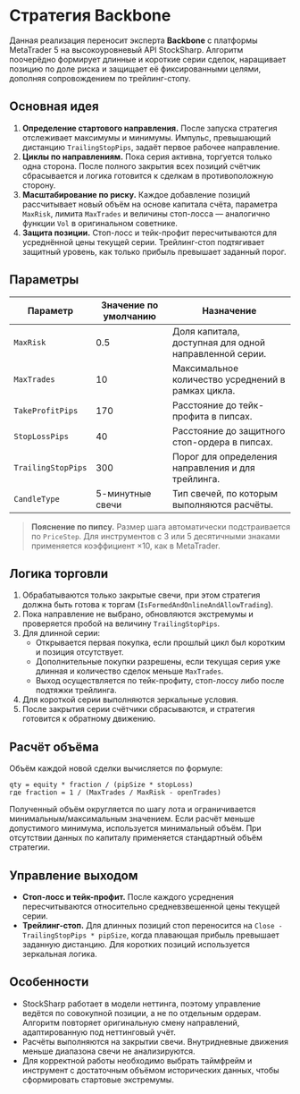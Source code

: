 # Стратегия Backbone

Данная реализация переносит эксперта **Backbone** с платформы MetaTrader 5 на высокоуровневый API StockSharp. Алгоритм поочерёдно формирует длинные и короткие серии сделок, наращивает позицию по доле риска и защищает её фиксированными целями, дополняя сопровождением по трейлинг-стопу.

## Основная идея

1. **Определение стартового направления.** После запуска стратегия отслеживает максимумы и минимумы. Импульс, превышающий дистанцию `TrailingStopPips`, задаёт первое рабочее направление.
2. **Циклы по направлениям.** Пока серия активна, торгуется только одна сторона. После полного закрытия всех позиций счётчик сбрасывается и логика готовится к сделкам в противоположную сторону.
3. **Масштабирование по риску.** Каждое добавление позиций рассчитывает новый объём на основе капитала счёта, параметра `MaxRisk`, лимита `MaxTrades` и величины стоп-лосса — аналогично функции `Vol` в оригинальном советнике.
4. **Защита позиции.** Стоп-лосс и тейк-профит пересчитываются для усреднённой цены текущей серии. Трейлинг-стоп подтягивает защитный уровень, как только прибыль превышает заданный порог.

## Параметры

| Параметр | Значение по умолчанию | Назначение |
|----------|-----------------------|------------|
| `MaxRisk` | 0.5 | Доля капитала, доступная для одной направленной серии. |
| `MaxTrades` | 10 | Максимальное количество усреднений в рамках цикла. |
| `TakeProfitPips` | 170 | Расстояние до тейк-профита в пипсах. |
| `StopLossPips` | 40 | Расстояние до защитного стоп-ордера в пипсах. |
| `TrailingStopPips` | 300 | Порог для определения направления и для трейлинга. |
| `CandleType` | 5-минутные свечи | Тип свечей, по которым выполняются расчёты. |

> **Пояснение по пипсу.** Размер шага автоматически подстраивается по `PriceStep`. Для инструментов с 3 или 5 десятичными знаками применяется коэффициент ×10, как в MetaTrader.

## Логика торговли

1. Обрабатываются только закрытые свечи, при этом стратегия должна быть готова к торгам (`IsFormedAndOnlineAndAllowTrading`).
2. Пока направление не выбрано, обновляются экстремумы и проверяется пробой на величину `TrailingStopPips`.
3. Для длинной серии:
   - Открывается первая покупка, если прошлый цикл был коротким и позиция отсутствует.
   - Дополнительные покупки разрешены, если текущая серия уже длинная и количество сделок меньше `MaxTrades`.
   - Выход осуществляется по тейк-профиту, стоп-лоссу либо после подтяжки трейлинга.
4. Для короткой серии выполняются зеркальные условия.
5. После закрытия серии счётчики сбрасываются, и стратегия готовится к обратному движению.

## Расчёт объёма

Объём каждой новой сделки вычисляется по формуле:

```
qty = equity * fraction / (pipSize * stopLoss)
где fraction = 1 / (MaxTrades / MaxRisk - openTrades)
```

Полученный объём округляется по шагу лота и ограничивается минимальным/максимальным значением. Если расчёт меньше допустимого минимума, используется минимальный объём. При отсутствии данных по капиталу применяется стандартный объём стратегии.

## Управление выходом

- **Стоп-лосс и тейк-профит.** После каждого усреднения пересчитываются относительно средневзвешенной цены текущей серии.
- **Трейлинг-стоп.** Для длинных позиций стоп переносится на `Close - TrailingStopPips * pipSize`, когда плавающая прибыль превышает заданную дистанцию. Для коротких позиций используется зеркальная логика.

## Особенности

- StockSharp работает в модели неттинга, поэтому управление ведётся по совокупной позиции, а не по отдельным ордерам. Алгоритм повторяет оригинальную смену направлений, адаптированную под неттинговый учёт.
- Расчёты выполняются на закрытии свечи. Внутридневные движения меньше диапазона свечи не анализируются.
- Для корректной работы необходимо выбрать таймфрейм и инструмент с достаточным объёмом исторических данных, чтобы сформировать стартовые экстремумы.

